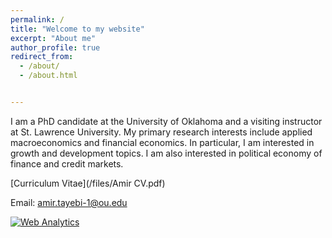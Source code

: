 ```yaml
---
permalink: /
title: "Welcome to my website"
excerpt: "About me"
author_profile: true
redirect_from: 
  - /about/
  - /about.html


---
```



I am a PhD candidate at the University of Oklahoma and a visiting instructor at St. Lawrence University. My primary research interests include applied macroeconomics and financial economics.  In particular, I am interested in growth and development topics. I am also interested in political economy of finance and credit markets.

[Curriculum Vitae](/files/Amir CV.pdf)   

Email: [amir.tayebi-1@ou.edu](mailto:amir.tayebi-1@ou.edu)

<!-- Default Statcounter code for Job 2
https://amirtayebi.github.io/ -->
<script type="text/javascript">
var sc_project=12656720; 
var sc_invisible=1; 
var sc_security="9a383c92"; 
</script>
<script type="text/javascript"
src="https://www.statcounter.com/counter/counter.js"
async></script>
<noscript><div class="statcounter"><a title="Web Analytics"
href="https://statcounter.com/" target="_blank"><img
class="statcounter"
src="https://c.statcounter.com/12656720/0/9a383c92/1/"
alt="Web Analytics"
referrerPolicy="no-referrer-when-downgrade"></a></div></noscript>
<!-- End of Statcounter Code -->


